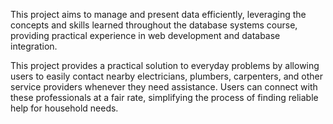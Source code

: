 This project aims to manage and present data efficiently, leveraging the concepts and skills learned throughout the database systems course, providing practical experience in web development and database integration.

This project provides a practical solution to everyday problems by allowing users to easily contact nearby electricians, plumbers, carpenters, and other service providers whenever they need assistance. Users can connect with these professionals at a fair rate, simplifying the process of finding reliable help for household needs.
